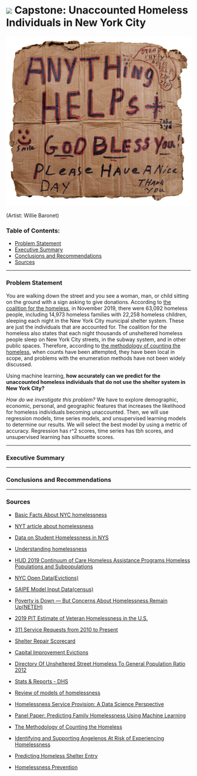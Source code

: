 # ![](https://ga-dash.s3.amazonaws.com/production/assets/logo-9f88ae6c9c3871690e33280fcf557f33.png) Capstone: Unaccounted Homeless Individuals in New York City


<img src="./images/Homeless_Sign.jpg" width="600px">

(Artist: Willie Baronet)

### Table of Contents:

- [Problem Statement](#Problem-Statement)
- [Executive Summary](#Executive-Summary)
- [Conclusions and Recommendations](#Conclusions-and-Recommendations)
- [Sources](#Sources)

---

### Problem Statement

You are walking down the street and you see a woman, man, or child sitting on the ground with a sign asking to give donations. According to [the coalition for the homeless](https://www.coalitionforthehomeless.org/basic-facts-about-homelessness-new-york-city/), in November 2019, there were 63,092 homeless people, including 14,973 homeless families with 22,258 homeless children, sleeping each night in the New York City municipal shelter system. These are just the individuals that are accounted for. The coalition for the homeless also states that each night thousands of unsheltered homeless people sleep on New York City streets, in the subway system, and in other public spaces. Therefore, according to [the methodology of counting the homeless](https://www.ncbi.nlm.nih.gov/books/NBK218229/), when counts have been attempted, they have been local in scope, and problems with the enumeration methods have not been widely discussed.

Using machine learning, **how accurately can we predict for the unaccounted homeless individuals that do not use the shelter system in New York City?** 

*How do we investigate this problem?* We have to explore demographic, economic, personal, and geographic features that increases the likelihood for homeless individuals becoming unaccounted. Then, we will use regression models, time series models, and unsupervised learning models to determine our results. We will select the best model by using a metric of accuracy. Regression has r^2 scores, time series has tbh scores, and unsupervised learning has silhouette scores.

---

### Executive Summary


---

### Conclusions and Recommendations


---

### Sources

- [Basic Facts About NYC homelessness](https://www.coalitionforthehomeless.org/basic-facts-about-homelessness-new-york-city/)

- [NYT article about homelessness](https://www.nytimes.com/2019/05/30/nyregion/homeless-nyc.html)

- [Data on Student Homelessness in NYS](https://nysteachs.org/topic-resource/data-on-student-homelessness-nys/)

- [Understanding homelessness](http://www.understandhomelessness.com/)

- [HUD 2019 Continuum of Care Homeless Assistance Programs Homeless Populations and Subpopulations](https://files.hudexchange.info/reports/published/CoC_PopSub_State_NY_2019.pdf)

- [NYC Open Data(Evictions)](https://data.cityofnewyork.us/City-Government/Evictions/6z8x-wfk4/data)

- [SAIPE Model Input Data(census)](https://www.census.gov/data/datasets/time-series/demo/saipe/model-tables.html#)

- [Poverty is Down — But Concerns About Homelessness Remain Up(NETEH)](https://endhomelessness.org/poverty-is-down-but-concerns-about-homelessness-remain-up/)

- [2019 PIT Estimate of Veteran Homelessness in the U.S.](https://www.hudexchange.info/resource/5877/2019-pit-estimate-of-veteran-homelessness-in-the-us/)

- [311 Service Requests from 2010 to Present](https://data.cityofnewyork.us/Social-Services/311-Service-Requests-from-2010-to-Present/erm2-nwe9/data)

- [Shelter Repair Scorecard](https://data.cityofnewyork.us/Social-Services/Shelter-Repair-Scorecard/dvaj-b7yx/data)

- [Capital Improvement Evictions](https://www.antievictionmap.com/capital-improvement-evictions-san-francisco/)

- [Directory Of Unsheltered Street Homeless To General Population Ratio 2012](https://data.cityofnewyork.us/Social-Services/Directory-Of-Unsheltered-Street-Homeless-To-Genera/483x-fy9e)

- [Stats & Reports - DHS](https://www1.nyc.gov/site/dhs/about/stats-and-reports.page)

- [Review of models of homelessness](https://assets.publishing.service.gov.uk/government/uploads/system/uploads/attachment_data/file/788838/Homelessness_Models.pdf)
- [Homelessness Service Provision: A Data Science Perspective](https://www.cse.wustl.edu/~sanmay/papers/hsp-dsp.pdf)
 
- [Panel Paper: Predicting Family Homelessness Using Machine Learning](https://appam.confex.com/appam/2016/webprogram/Paper19172.html)

- [The Methodology of Counting the Homeless](https://www.ncbi.nlm.nih.gov/books/NBK218229/)

- [Identifying and Supporting Angelenos At Risk of Experiencing Homelessness](https://urbanlabs.uchicago.edu/projects/using-predictive-analytics-to-prevent-homelessness-in-los-angeles)

- [Predicting Homeless Shelter Entry](https://www1.nyc.gov/site/cidi/projects/predicting-homeless-shelter-entry.page)

- [Homelessness Prevention](https://www1.nyc.gov/site/hra/help/homelessness-prevention.page)
